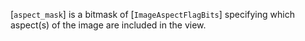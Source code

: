 [`aspect_mask`] is a bitmask of [`ImageAspectFlagBits`] specifying
which aspect(s) of the image are included in the view.
